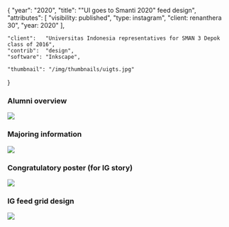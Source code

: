 {
	"year": "2020",
	"title": "\"UI goes to Smanti 2020\" feed design",
	"attributes": [
		"visibility: published",
		"type: instagram",
		"client: renanthera 30",
		"year: 2020"
	],
	
	"client":   "Universitas Indonesia representatives for SMAN 3 Depok class of 2016",
	"contrib":  "design",
	"software": "Inkscape",
	
	"thumbnail": "/img/thumbnails/uigts.jpg"
}

### Alumni overview
![](/img/portfolio/uigts_students.jpg)

### Majoring information
![](/img/portfolio/uigts_info.jpg)

### Congratulatory poster (for IG story)
![](/img/portfolio/uigts_snmptn.jpg)

### IG feed grid design
![](/img/portfolio/uigts_grid.jpg)
